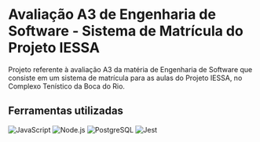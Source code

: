 # Avaliação A3 de Engenharia de Software - Sistema de Matrícula do Projeto IESSA

Projeto referente à avaliação A3 da matéria de Engenharia de Software que consiste em um sistema de matrícula para as aulas do Projeto IESSA, no Complexo Tenístico da Boca do Rio.

## Ferramentas utilizadas

![JavaScript](https://img.shields.io/badge/JavaScript-black?style=for-the-badge&logo=javascript&logoColor=white)
![Node.js](https://img.shields.io/badge/Node.js-black?style=for-the-badge&logo=nodedotjs&logoColor=white)
![PostgreSQL](https://img.shields.io/badge/PostgreSQL-black?style=for-the-badge&logo=postgresql&logoColor=white)
![Jest](https://img.shields.io/badge/Jest-black?style=for-the-badge&logo=jest&logoColor=white)
